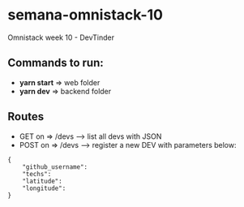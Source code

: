 # semana-omnistack-10
Omnistack week 10 - DevTinder

## Commands to run:
* **yarn start** => web folder
* **yarn dev** => backend folder
  


## Routes
* GET on => /devs --> list all devs with JSON
* POST on => /devs --> register a new DEV with parameters below:
```
{
	"github_username":
	"techs":
	"latitude":
	"longitude":
}
```
